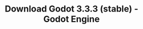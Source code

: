 ---
# Generated by /scripts/js/download_archive_generator !!! do not edit by hand !!!
title: 'Download Godot 3.3.3 (stable) - Godot Engine'
type: 'download/archive'
name: '3.3.3'
flavor: 'stable'
release_date: '2021-08-19T03:00:00-00:00'
release_notes: '/article/maintenance-release-godot-3-3-3/'
links:
  android.apk:
    name: 'android.apk'
    title: 'Android'
    caption: 'Universal APK (ARM64 + ARMv7 + x86_64 + x86)'
    tags:
      - 'APK download'
      - 'ARM64/v7'
      - 'x86 (64 & 32 bit)'
    hosts:
      github_builds:
        regular: 'https://github.com/godotengine/godot-builds/releases/download/3.3.3-stable/Godot_v3.3.3-stable_android_editor.apk'
        mono: '#'
      github:
        regular: 'https://github.com/godotengine/godot/releases/download/3.3.3-stable/Godot_v3.3.3-stable_android_editor.apk'
        mono: '#'
  macos.universal:
    name: 'macos.universal'
    title: 'macOS'
    caption: 'Universal (x86_64 + Apple Silicon)'
    tags:
      - 'Intel/Apple Silicon'
      - '64 bit'
    hosts:
      github_builds:
        regular: 'https://github.com/godotengine/godot-builds/releases/download/3.3.3-stable/Godot_v3.3.3-stable_osx.universal.zip'
        mono: 'https://github.com/godotengine/godot-builds/releases/download/3.3.3-stable/Godot_v3.3.3-stable_mono_osx.universal.zip'
      github:
        regular: 'https://github.com/godotengine/godot/releases/download/3.3.3-stable/Godot_v3.3.3-stable_osx.universal.zip'
        mono: 'https://github.com/godotengine/godot/releases/download/3.3.3-stable/Godot_v3.3.3-stable_mono_osx.universal.zip'
  windows.64:
    name: 'windows.64'
    title: 'Windows'
    caption: 'Standard (x86_64)'
    tags:
      - '64 bit'
    hosts:
      github_builds:
        regular: 'https://github.com/godotengine/godot-builds/releases/download/3.3.3-stable/Godot_v3.3.3-stable_win64.exe.zip'
        mono: 'https://github.com/godotengine/godot-builds/releases/download/3.3.3-stable/Godot_v3.3.3-stable_mono_win64.zip'
      github:
        regular: 'https://github.com/godotengine/godot/releases/download/3.3.3-stable/Godot_v3.3.3-stable_win64.exe.zip'
        mono: 'https://github.com/godotengine/godot/releases/download/3.3.3-stable/Godot_v3.3.3-stable_mono_win64.zip'
  linux_server.headless.64:
    name: 'linux_server.headless.64'
    title: 'Linux Server'
    caption: 'Headless (x86_64)'
    tags:
      - '64 bit'
      - 'Headless'
    hosts:
      github_builds:
        regular: 'https://github.com/godotengine/godot-builds/releases/download/3.3.3-stable/Godot_v3.3.3-stable_linux_headless.64.zip'
        mono: 'https://github.com/godotengine/godot-builds/releases/download/3.3.3-stable/Godot_v3.3.3-stable_mono_linux_headless_64.zip'
      github:
        regular: 'https://github.com/godotengine/godot/releases/download/3.3.3-stable/Godot_v3.3.3-stable_linux_headless.64.zip'
        mono: 'https://github.com/godotengine/godot/releases/download/3.3.3-stable/Godot_v3.3.3-stable_mono_linux_headless_64.zip'
  web:
    name: 'web'
    title: 'Web editor'
    caption: ''
    tags:
      - 'Self-hosted'
      - 'Cross-platform'
    hosts:
      github_builds:
        regular: 'https://github.com/godotengine/godot-builds/releases/download/3.3.3-stable/Godot_v3.3.3-stable_web_editor.zip'
        mono: '#'
      github:
        regular: 'https://github.com/godotengine/godot/releases/download/3.3.3-stable/Godot_v3.3.3-stable_web_editor.zip'
        mono: '#'
  linux.64:
    name: 'linux.64'
    title: 'Linux'
    caption: 'Standard (x86_64)'
    tags:
      - '64 bit'
    hosts:
      github_builds:
        regular: 'https://github.com/godotengine/godot-builds/releases/download/3.3.3-stable/Godot_v3.3.3-stable_x11.64.zip'
        mono: 'https://github.com/godotengine/godot-builds/releases/download/3.3.3-stable/Godot_v3.3.3-stable_mono_x11_64.zip'
      github:
        regular: 'https://github.com/godotengine/godot/releases/download/3.3.3-stable/Godot_v3.3.3-stable_x11.64.zip'
        mono: 'https://github.com/godotengine/godot/releases/download/3.3.3-stable/Godot_v3.3.3-stable_mono_x11_64.zip'
  linux.32:
    name: 'linux.32'
    title: 'Linux'
    caption: 'Standard (x86)'
    tags:
      - '32 bit'
    hosts:
      github_builds:
        regular: 'https://github.com/godotengine/godot-builds/releases/download/3.3.3-stable/Godot_v3.3.3-stable_x11.32.zip'
        mono: 'https://github.com/godotengine/godot-builds/releases/download/3.3.3-stable/Godot_v3.3.3-stable_mono_x11_32.zip'
      github:
        regular: 'https://github.com/godotengine/godot/releases/download/3.3.3-stable/Godot_v3.3.3-stable_x11.32.zip'
        mono: 'https://github.com/godotengine/godot/releases/download/3.3.3-stable/Godot_v3.3.3-stable_mono_x11_32.zip'
  windows.32:
    name: 'windows.32'
    title: 'Windows'
    caption: 'Standard (x86)'
    tags:
      - '32 bit'
    hosts:
      github_builds:
        regular: 'https://github.com/godotengine/godot-builds/releases/download/3.3.3-stable/Godot_v3.3.3-stable_win32.exe.zip'
        mono: 'https://github.com/godotengine/godot-builds/releases/download/3.3.3-stable/Godot_v3.3.3-stable_mono_win32.zip'
      github:
        regular: 'https://github.com/godotengine/godot/releases/download/3.3.3-stable/Godot_v3.3.3-stable_win32.exe.zip'
        mono: 'https://github.com/godotengine/godot/releases/download/3.3.3-stable/Godot_v3.3.3-stable_mono_win32.zip'
  linux_server.64:
    name: 'linux_server.64'
    title: 'Linux Server'
    caption: 'Standard (x86_64)'
    tags:
      - '64 bit'
    hosts:
      github_builds:
        regular: 'https://github.com/godotengine/godot-builds/releases/download/3.3.3-stable/Godot_v3.3.3-stable_linux_server.64.zip'
        mono: 'https://github.com/godotengine/godot-builds/releases/download/3.3.3-stable/Godot_v3.3.3-stable_mono_linux_server_64.zip'
      github:
        regular: 'https://github.com/godotengine/godot/releases/download/3.3.3-stable/Godot_v3.3.3-stable_linux_server.64.zip'
        mono: 'https://github.com/godotengine/godot/releases/download/3.3.3-stable/Godot_v3.3.3-stable_mono_linux_server_64.zip'
  aar_library:
    name: 'aar_library'
    title: 'AAR library'
    caption: ''
    tags:
      - 'Android plugins'
      - 'Java'
      - 'Kotlin'
    hosts:
      github_builds:
        regular: 'https://github.com/godotengine/godot-builds/releases/download/3.3.3-stable/godot-lib.3.3.3.stable.release.aar'
        mono: 'https://github.com/godotengine/godot-builds/releases/download/3.3.3-stable/godot-lib.3.3.3.stable.mono.release.aar'
      github:
        regular: 'https://github.com/godotengine/godot/releases/download/3.3.3-stable/godot-lib.3.3.3.stable.release.aar'
        mono: 'https://github.com/godotengine/godot/releases/download/3.3.3-stable/godot-lib.3.3.3.stable.mono.release.aar'
  templates:
    name: 'templates'
    title: 'Export templates'
    caption: ''
    tags:
      - 'Used to export your games to all supported platforms'
    hosts:
      github_builds:
        regular: 'https://github.com/godotengine/godot-builds/releases/download/3.3.3-stable/Godot_v3.3.3-stable_export_templates.tpz'
        mono: 'https://github.com/godotengine/godot-builds/releases/download/3.3.3-stable/Godot_v3.3.3-stable_mono_export_templates.tpz'
      github:
        regular: 'https://github.com/godotengine/godot/releases/download/3.3.3-stable/Godot_v3.3.3-stable_export_templates.tpz'
        mono: 'https://github.com/godotengine/godot/releases/download/3.3.3-stable/Godot_v3.3.3-stable_mono_export_templates.tpz'
primaryPlatforms:
  - 'android.apk'
  - 'macos.universal'
  - 'windows.64'
  - 'linux_server.headless.64'
  - 'web'
  - 'templates'
---